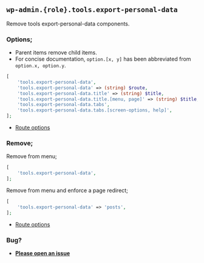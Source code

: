 ## `wp-admin.{role}.tools.export-personal-data`

Remove tools export-personal-data components.

### Options;

* Parent items remove child items. 
* For concise documentation, `option.[x, y]` has been abbreviated from `option.x, option.y`.

```php
[
    'tools.export-personal-data',
    'tools.export-personal-data' => (string) $route,
    'tools.export-personal-data.title' => (string) $title,
    'tools.export-personal-data.title.[menu, page]' => (string) $title,
    'tools.export-personal-data.tabs',
    'tools.export-personal-data.tabs.[screen-options, help]',
];
```

* [Route options](../route-options.md)

### Remove;

Remove from menu;

```php
[
    'tools.export-personal-data',
];
```

Remove from menu and enforce a page redirect;

```php
[
    'tools.export-personal-data' => 'posts',
];
```

* [Route options](../route-options.md)

### Bug?

* **[Please open an issue](https://github.com/soberwp/intervention/issues/new?title=[wp-admin.tools.export-personal-data]&labels=bug&assignees=darrenjacoby)**
